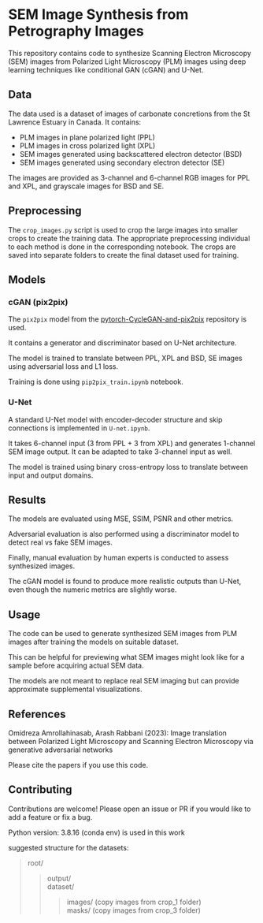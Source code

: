 # SEM Image Synthesis from Petrography Images

This repository contains code to synthesize Scanning Electron Microscopy (SEM) images from Polarized Light Microscopy (PLM) images using deep learning techniques like conditional GAN (cGAN) and U-Net.

## Data
The data used is a dataset of images of carbonate concretions from the St Lawrence Estuary in Canada. It contains:

- PLM images in plane polarized light (PPL) 
- PLM images in cross polarized light (XPL)
- SEM images generated using backscattered electron detector (BSD)
- SEM images generated using secondary electron detector (SE) 

The images are provided as 3-channel and 6-channel RGB images for PPL and XPL, and grayscale images for BSD and SE.

## Preprocessing
The `crop_images.py` script is used to crop the large images into smaller crops to create the training data. 
The appropriate preprocessing individual to each method is done in the corresponding notebook.
The crops are saved into separate folders to create the final dataset used for training.

## Models

### cGAN (pix2pix)
The `pix2pix` model from the [pytorch-CycleGAN-and-pix2pix](https://github.com/junyanz/pytorch-CycleGAN-and-pix2pix) repository is used. 

It contains a generator and discriminator based on U-Net architecture.

The model is trained to translate between PPL, XPL and BSD, SE images using adversarial loss and L1 loss.

Training is done using `pip2pix_train.ipynb` notebook.

### U-Net
A standard U-Net model with encoder-decoder structure and skip connections is implemented in `U-net.ipynb`.

It takes 6-channel input (3 from PPL + 3 from XPL) and generates 1-channel SEM image output. It can be adapted to take 3-channel input as well.

The model is trained using binary cross-entropy loss to translate between input and output domains.

## Results

The models are evaluated using MSE, SSIM, PSNR and other metrics.

Adversarial evaluation is also performed using a discriminator model to detect real vs fake SEM images.

Finally, manual evaluation by human experts is conducted to assess synthesized images.

The cGAN model is found to produce more realistic outputs than U-Net, even though the numeric metrics are slightly worse.

## Usage

The code can be used to generate synthesized SEM images from PLM images after training the models on suitable dataset.

This can be helpful for previewing what SEM images might look like for a sample before acquiring actual SEM data.

The models are not meant to replace real SEM imaging but can provide approximate supplemental visualizations.

## References

Omidreza Amrollahinasab, Arash Rabbani (2023): Image translation between Polarized Light Microscopy and Scanning Electron Microscopy via generative adversarial networks

Please cite the papers if you use this code.

## Contributing

Contributions are welcome! Please open an issue or PR if you would like to add a feature or fix a bug.

Python version: 3.8.16 (conda env) is used in this work<br />

suggested structure for the datasets: <br />

>root/ <br />
>>output/ <br />
>>dataset/ <br />
>>>images/ (copy images from crop_1 folder) <br />
>>>masks/ (copy images from crop_3 folder) <br />
  
